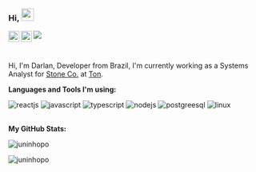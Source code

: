### Hi, <img src="https://media.giphy.com/media/hvRJCLFzcasrR4ia7z/giphy.gif" width="25px">

<a href="https://www.linkedin.com/in/darlan-junior-93a745147/">
  <img align="left" alt="Darlan Linkedin" width="22px" src="https://cdn.jsdelivr.net/npm/simple-icons@v3/icons/linkedin.svg" />
</a>
<a href="https://www.instagram.com/juninhopo/">
  <img align="left" alt="Darlan Instagram" width="22px" src="https://cdn.jsdelivr.net/npm/simple-icons@v3/icons/instagram.svg" />
</a>

![](https://visitor-badge.glitch.me/badge?page_id=juninhopo.juninhopo)

<br />

Hi, I'm Darlan, Developer from Brazil, I'm currently working as a Systems Analyst for [Stone Co.](https://www.stone.co/) at [Ton](https://ton.stone.com.br).

**Languages and Tools I'm using:**

<div float="left">
    <img src="https://img.shields.io/badge/-ReactJS-blue" alt="reactjs"/>
    <img src="https://img.shields.io/badge/-Javascript-yellow" alt="javascript"/>
    <img src="https://img.shields.io/badge/-Typescript-9cf" alt="typescript"/>
    <img src="https://img.shields.io/badge/-NodeJS-success" alt="nodejs"/>
    <img src="https://img.shields.io/badge/-Postgreesql-informational" alt="postgreesql"/>
    <img src="https://img.shields.io/badge/-Linux-yellowgreen" alt="linux"/>
<div>

<br />

**My GitHub Stats:**

<div float="left">
    <p><img src="https://github-readme-stats.vercel.app/api?username=juninhopo&show_icons=true&theme=gotham" alt="juninhopo" /></p>
    <p><img src="https://github-readme-stats.vercel.app/api/top-langs/?username=juninhopo&theme=gotham" alt="juninhopo" /></p>
<div>

